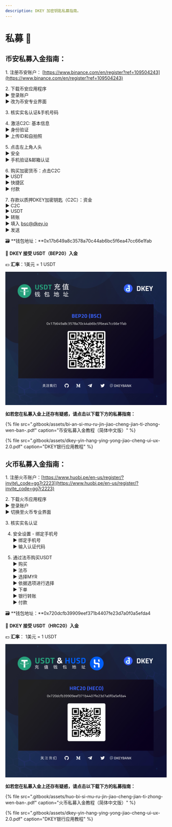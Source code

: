 ```yaml
---
description: DKEY 加密钥匙私募指南。
---
```


# 私募 🎯

## 币安私募入金指南：

1️. 注册币安账户： [https://www.binance.com/en/register?ref=109504243](https://www.binance.com/en/register?ref=109504243)

2️. 下载币安应用程序  
 ▶ 登录账户  
 ▶ 改为币安专业界面

3️. 核实实名认证&手机号码

4️. 激活C2C: 基本信息  
 ▶ 身份验证  
 ▶ 上传ID和自拍照

5️. 点击左上角人头  
 ▶ 安全  
 ▶ 手机验证&邮箱认证

6️. 购买加密货币：点击C2C  
 ▶ USDT  
 ▶ 快捷区  
 ▶ 付款

7️. 存款以质押DKEY加密钥匙（C2C）：资金  
 ▶ C2C  
 ▶ USDT  
 ▶ 转账  
 ▶ 填入 bsc@dkey.io   
 ▶ 发送



🗃 **钱包地址：**0x17b649a8c3578a70c44ab6bc5f6ea47cc66e1fab

🔑 **DKEY 接受 USDT（BEP20）入金**

💵 **汇率**：1美元 = 1 USDT

![](.gitbook/assets/usdt-deposit-poster_bep20_cn.jpg)

**如若您在私募入金上还存有疑惑，请点击以下载下方的私募指南：**

{% file src=".gitbook/assets/bi-an-si-mu-ru-jin-jiao-cheng-jian-ti-zhong-wen-ban-.pdf" caption="币安私募入金教程（简体中文版）" %}

{% file src=".gitbook/assets/dkey-yin-hang-ying-yong-jiao-cheng-ui-ux-2.0.pdf" caption="DKEY银行应用教程" %}

## 火币私募入金指南：

1️. 注册火币账户：[https://www.huobi.pe/en-us/register/?invite\_code=gg7r2223](https://www.huobi.pe/en-us/register/?invite_code=gg7r2223)

2️. 下载火币应用程序  
 ▶ 登录账户  
 ▶ 切换至火币专业界面

3️. 核实实名认证

4. 安全设置 - 绑定手机号  
 ▶ 绑定手机号  
 ▶ 输入认证代码  
  
5. 通过法币购买USDT  
 ▶ 购买  
 ▶ 法币  
 ▶ 选择MYR  
 ▶ 依据选项进行选择  
 ▶ 下单  
 ▶ 银行转账  
 ▶ 付款



🗃 **钱包地址：**0x720dcfb39909eef371b4407fe23d7a0f0a5efda4

🔑 **DKEY 接受 USDT（HRC20）入金**

💵 **汇率**： 1美元 = 1 USDT

![](.gitbook/assets/hrc20_usdt-and-husd_cn.jpg)

**如若您在私募入金上还存有疑惑，请点击以下载下方的私募指南：**

{% file src=".gitbook/assets/huo-bi-si-mu-ru-jin-jiao-cheng-jian-ti-zhong-wen-ban-.pdf" caption="火币私募入金教程（简体中文版）" %}

{% file src=".gitbook/assets/dkey-yin-hang-ying-yong-jiao-cheng-ui-ux-2.0.pdf" caption="DKEY银行应用教程" %}

